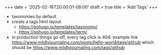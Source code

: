 +++
date = '2025-02-16T20:00:01-08:00'
draft = true
title = 'Add Tags'
+++

- taxonomies by default
- create a tags.html layout
	- https://gohugo.io/templates/taxonomy/
	- https://gohugo.io/templates/term/
- in production things go off, every tag click is 404: example link https://www.mildlyjournaling.com/posts/hello-world/tags/github which should be https://www.mildlyjournaling.com/tags/github